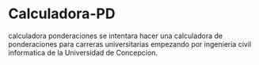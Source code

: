 # Calculadora-PD
calculadora ponderaciones 
se intentara hacer una calculadora de ponderaciones para carreras universitarias empezando por ingenieria civil informatica de la Universidad de Concepcion.